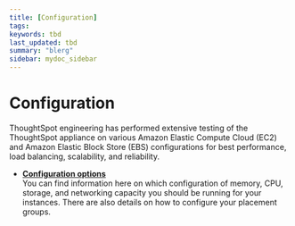 ```yaml
---
title: [Configuration]
tags: 
keywords: tbd
last_updated: tbd
summary: "blerg"
sidebar: mydoc_sidebar
---
```

# Configuration

ThoughtSpot engineering has performed extensive testing of the ThoughtSpot appliance on various Amazon Elastic Compute Cloud (EC2) and Amazon Elastic Block Store (EBS) configurations for best performance, load balancing, scalability, and reliability.

-   **[Configuration options](../../aws/configuration/configuration_options.html)**  
You can find information here on which configuration of memory, CPU, storage, and networking capacity you should be running for your instances. There are also details on how to configure your placement groups.
